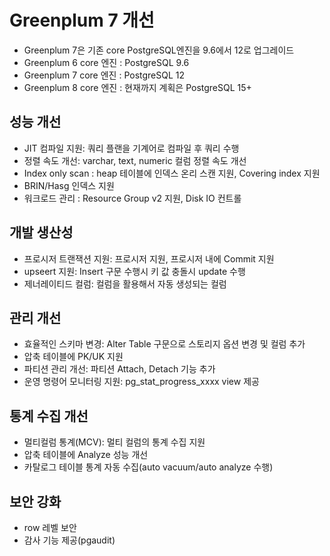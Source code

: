 # Greenplum 7 개선 
- Greenplum 7은 기존 core PostgreSQL엔진을 9.6에서 12로 업그레이드
- Greenplum 6 core 엔진 : PostgreSQL 9.6
- Greenplum 7 core 엔진 : PostgreSQL 12
- Greenplum 8 core 엔진 : 현재까지 계획은 PostgreSQL 15+


## 성능 개선
- JIT 컴파일 지원: 쿼리 플랜을 기계어로 컴파일 후 쿼리 수행
- 정렬 속도 개선: varchar, text, numeric 컬럼 정렬 속도 개선
- Index only scan : heap 테이블에 인덱스 온리 스캔 지원, Covering index 지원
- BRIN/Hasg 인덱스 지원 
- 워크로드 관리 : Resource Group v2 지원, Disk IO 컨트롤

## 개발 생산성 
- 프로시저 트랜잭션 지원: 프로시저 지원, 프로시저 내에 Commit 지원
- upseert 지원: Insert 구문 수행시 키 값 충돌시 update 수행
- 제너레이티드 컬럼: 컬럼을 활용해서 자동 생성되는 컬럼

## 관리 개선
- 효율적인 스키마 변경: Alter Table 구문으로 스토리지 옵션 변경 및 컬럼 추가
- 압축 테이블에 PK/UK 지원 
- 파티션 관리 개선: 파티션 Attach, Detach 기능 추가 
- 운영 명령어 모니터링 지원: pg_stat_progress_xxxx view 제공

## 통계 수집 개선
- 멀티컬럼 통계(MCV): 멀티 컬럼의 통계 수집 지원
- 압축 테이블에 Analyze 성능 개선
- 카탈로그 테이블 통계 자동 수집(auto vacuum/auto analyze 수행)

## 보안 강화
- row 레벨 보안
- 감사 기능 제공(pgaudit)

